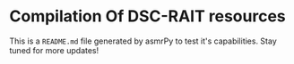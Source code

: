 



# Compilation Of DSC-RAIT resources


This is a ``README.md`` file generated by asmrPy to test it's capabilities. Stay tuned for more updates!
